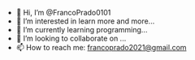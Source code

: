 - 👋 Hi, I’m @FrancoPrado0101
- 👀 I’m interested in learn more and more...
- 🌱 I’m currently learning programming...
- 💞️ I’m looking to collaborate on ...
- 📫 How to reach me: francoprado2021@gmail.com

<!---
FrancoPrado0101/FrancoPrado0101 is a ✨ special ✨ repository because its `README.md` (this file) appears on your GitHub profile.
You can click the Preview link to take a look at your changes.
--->
